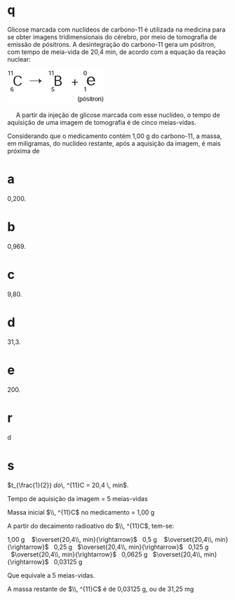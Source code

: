 # q
Glicose marcada com nuclídeos de carbono-11 é utilizada na medicina para se obter imagens tridimensionais do cérebro, por meio de tomografia de emissão de pósitrons. A desintegração do carbono-11 gera um pósitron, com tempo de meia-vida de 20,4 min, de acordo com a equação da reação nuclear:

![](4963d03f-e866-27b6-3cbc-038af6afb44b.png)

     A partir da injeção de glicose marcada com esse nuclídeo, o tempo de aquisição de uma imagem de tomografia é de cinco meias-vidas.

Considerando que o medicamento contém 1,00 g do carbono-11, a massa, em miligramas, do nuclídeo restante, após a aquisição da imagem, é mais próxima de

# a
0,200.

# b
0,969.

# c
9,80.

# d
31,3.

# e
200\.

# r
d

# s
$t\_{\frac{1}{2}} $ do $\\, ^{11}C = 20,4 \\, min$.

Tempo de aquisição da imagem = 5 meias-vidas

Massa inicial $\\, ^{11}C$ no medicamento = 1,00 g

A partir do decaimento radioativo do $\\, ^{11}C$, tem-se:

1,00 g    $\overset{20,4\\, min}{\rightarrow}$   0,5 g    $\overset{20,4\\, min}{\rightarrow}$   0,25 g   $\overset{20,4\\, min}{\rightarrow}$   0,125 g   $\overset{20,4\\, min}{\rightarrow}$   0,0625 g   $\overset{20,4\\, min}{\rightarrow}$   0,03125 g

Que equivale a 5 meias-vidas.

A massa restante de $\\, ^{11}C$ é de 0,03125 g, ou de 31,25 mg
